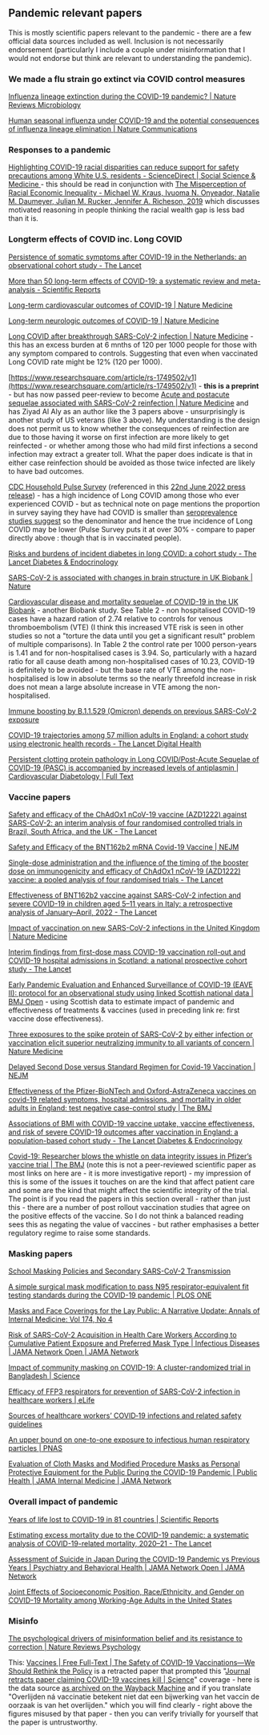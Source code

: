 ## Pandemic relevant papers

This is mostly scientific papers relevant to the pandemic - there are a few official data sources included as well. Inclusion is not necessarily endorsement (particularly I include a couple under misinformation that I would not endorse but think are relevant to understanding the pandemic).

### We made a flu strain go extinct via COVID control measures

[Influenza lineage extinction during the COVID-19 pandemic? \| Nature Reviews Microbiology](https://www.nature.com/articles/s41579-021-00642-4)

[Human seasonal influenza under COVID-19 and the potential consequences of influenza lineage elimination \| Nature Communications](https://www.nature.com/articles/s41467-022-29402-5)

### Responses to a pandemic

[Highlighting COVID-19 racial disparities can reduce support for safety precautions among White U.S. residents - ScienceDirect | Social Science & Medicine ](https://www.sciencedirect.com/science/article/pii/S027795362200257X) - this should be read in conjunction with [The Misperception of Racial Economic Inequality - Michael W. Kraus, Ivuoma N. Onyeador, Natalie M. Daumeyer, Julian M. Rucker, Jennifer A. Richeson, 2019](https://doi.org/10.1177/1745691619863049) which discusses motivated reasoning in people thinking the racial wealth gap is less bad than it is.

### Longterm effects of COVID inc. Long COVID

[Persistence of somatic symptoms after COVID-19 in the Netherlands: an observational cohort study - The Lancet](https://www.thelancet.com/journals/lancet/article/PIIS0140-6736(22)01214-4/fulltext)

[More than 50 long-term effects of COVID-19: a systematic review and meta-analysis - Scientific Reports](https://www.nature.com/articles/s41598-021-95565-8)

[Long-term cardiovascular outcomes of COVID-19 \| Nature Medicine](https://www.nature.com/articles/s41591-022-01689-3)

[Long-term neurologic outcomes of COVID-19 \| Nature Medicine](https://www.nature.com/articles/s41591-022-02001-z)

[Long COVID after breakthrough SARS-CoV-2 infection \| Nature Medicine](https://www.nature.com/articles/s41591-022-01840-0) - this has an excess burden at 6 mnths of 120 per 1000 people for those with any symptom compared to controls. Suggesting that even when vaccinated Long COVID rate might be 12% (120 per 1000).

[https://www.researchsquare.com/article/rs-1749502/v1](https://www.researchsquare.com/article/rs-1749502/v1) - **this is a preprint** - but has now passed peer-review to become [Acute and postacute sequelae associated with SARS-CoV-2 reinfection | Nature Medicine](https://www.nature.com/articles/s41591-022-02051-3) and has Ziyad Al Aly as an author like the 3 papers above - unsurprisingly is another study of US veterans (like 3 above). My understanding is the design does not permit us to know whether the consequences of reinfection are due to those having it worse on first infection are more likely to get reinfected - or whether among those who had mild first infections a second infection may extract a greater toll. What the paper does indicate is that in either case reinfection should be avoided as those twice infected are likely to have bad outcomes. 

[CDC Household Pulse Survey](https://www.cdc.gov/nchs/covid19/pulse/long-covid.htm) (referenced in this [22nd June 2022 press release](https://www.cdc.gov/nchs/pressroom/nchs_press_releases/2022/20220622.htm)) - has a high incidence of Long COVID among those who ever experienced COVID - but as technical note on page mentions the proportion in survey saying they have had COVID is smaller than [seroprevalence studies suggest](https://www.cdc.gov/mmwr/volumes/71/wr/mm7117e3.htm) so the denominator and hence the true incidence of Long COVID may be lower (Pulse Survey puts it at over 30% - compare to paper directly above : though that is in vaccinated people).

[Risks and burdens of incident diabetes in long COVID: a cohort study - The Lancet Diabetes & Endocrinology](https://www.thelancet.com/journals/landia/article/PIIS2213-8587(22)00044-4/fulltext)

[SARS-CoV-2 is associated with changes in brain structure in UK Biobank \| Nature](https://www.nature.com/articles/s41586-022-04569-5)

[Cardiovascular disease and mortality sequelae of COVID-19 in the UK Biobank](https://heart.bmj.com/content/early/2022/09/21/heartjnl-2022-321492) - another Biobank study. See Table 2 - non hospitalised COVID-19 cases have a hazard ration of 2.74 relative to controls for venous thromboembolism (VTE) (I think this increased VTE risk is seen in other studies so not a "torture the data until you get a significant result" problem of multiple comparisons). In Table 2 the control rate per 1000 person-years is 1.41 and for non-hospitalised cases is 3.94. So, particularly with a hazard ratio for all cause death among non-hospitalised cases of 10.23, COVID-19 is definitely to be avoided - but the base rate of VTE among the non-hospitalised is low in absolute terms so the nearly threefold increase in risk does not mean a large absolute increase in VTE among the non-hospitalised.

[Immune boosting by B.1.1.529 (Omicron) depends on previous SARS-CoV-2 exposure](https://www.science.org/doi/10.1126/science.abq1841)

[COVID-19 trajectories among 57 million adults in England: a cohort study using electronic health records - The Lancet Digital Health](https://www.thelancet.com/journals/landig/article/PIIS2589-7500(22)00091-7/fulltext)

[Persistent clotting protein pathology in Long COVID/Post-Acute Sequelae of COVID-19 (PASC) is accompanied by increased levels of antiplasmin \| Cardiovascular Diabetology \| Full Text](https://cardiab.biomedcentral.com/articles/10.1186/s12933-021-01359-7)

### Vaccine papers

[Safety and efficacy of the ChAdOx1 nCoV-19 vaccine (AZD1222) against SARS-CoV-2: an interim analysis of four randomised controlled trials in Brazil, South Africa, and the UK - The Lancet](https://www.thelancet.com/journals/lancet/article/PIIS0140-6736(20)32661-1/fulltext)

[Safety and Efficacy of the BNT162b2 mRNA Covid-19 Vaccine \| NEJM](https://www.nejm.org/doi/full/10.1056/NEJMoa2034577)

[Single-dose administration and the influence of the timing of the booster dose on immunogenicity and efficacy of ChAdOx1 nCoV-19 (AZD1222) vaccine: a pooled analysis of four randomised trials - The Lancet](https://www.thelancet.com/journals/lancet/article/PIIS0140-6736(21)00432-3/fulltext)

[Effectiveness of BNT162b2 vaccine against SARS-CoV-2 infection and severe COVID-19 in children aged 5–11 years in Italy: a retrospective analysis of January–April, 2022 - The Lancet](https://www.thelancet.com/journals/lancet/article/PIIS0140-6736(22)01185-0/fulltext)

[Impact of vaccination on new SARS-CoV-2 infections in the United Kingdom \| Nature Medicine](https://www.nature.com/articles/s41591-021-01410-w)

[Interim findings from first-dose mass COVID-19 vaccination roll-out and COVID-19 hospital admissions in Scotland: a national prospective cohort study - The Lancet](https://www.thelancet.com/journals/lancet/article/PIIS0140-6736(21)00677-2/fulltext)

[Early Pandemic Evaluation and Enhanced Surveillance of COVID-19 (EAVE II): protocol for an observational study using linked Scottish national data \| BMJ Open](https://bmjopen.bmj.com/content/10/6/e039097) - using Scottish data to estimate impact of pandemic and effectiveness of treatments & vaccines (used in preceding link re: first vaccine dose effectiveness).

[Three exposures to the spike protein of SARS-CoV-2 by either infection or vaccination elicit superior neutralizing immunity to all variants of concern \| Nature Medicine](https://www.nature.com/articles/s41591-022-01715-4)

[Delayed Second Dose versus Standard Regimen for Covid-19 Vaccination \| NEJM](https://www.nejm.org/doi/full/10.1056/NEJMclde2101987)

[Effectiveness of the Pfizer-BioNTech and Oxford-AstraZeneca vaccines on covid-19 related symptoms, hospital admissions, and mortality in older adults in England: test negative case-control study \| The BMJ](https://www.bmj.com/content/373/bmj.n1088)

[Associations of BMI with COVID-19 vaccine uptake, vaccine effectiveness, and risk of severe COVID-19 outcomes after vaccination in England: a population-based cohort study - The Lancet Diabetes & Endocrinology](https://www.thelancet.com/journals/landia/article/PIIS2213-8587(22)00158-9/fulltext)

[Covid-19: Researcher blows the whistle on data integrity issues in Pfizer’s vaccine trial \| The BMJ](https://www.bmj.com/content/375/bmj.n2635) (note this is not a peer-reviewed scientific paper as most links on here are - it is more investigative report) - my impression of this is some of the issues it touches on are the kind that affect patient care and some are the kind that might affect the scientific integrity of the trial. The point is if you read the papers in this section overall - rather than just this - there are a number of post rollout vaccination studies that agree on the positive effects of the vaccine. So I do not think a balanced reading sees this as negating the value of vaccines - but rather emphasises a better regulatory regime to raise some standards.

### Masking papers

[School Masking Policies and Secondary SARS-CoV-2 Transmission](https://publications.aap.org/pediatrics/article/149/6/e2022056687/185379/School-Masking-Policies-and-Secondary-SARS-CoV-2)

[A simple surgical mask modification to pass N95 respirator-equivalent fit testing standards during the COVID-19 pandemic \| PLOS ONE](https://journals.plos.org/plosone/article?id=10.1371/journal.pone.0272834)

[Masks and Face Coverings for the Lay Public: A Narrative Update: Annals of Internal Medicine: Vol 174, No 4](https://www.acpjournals.org/doi/10.7326/M20-6625)

[Risk of SARS-CoV-2 Acquisition in Health Care Workers According to Cumulative Patient Exposure and Preferred Mask Type \| Infectious Diseases \| JAMA Network Open \| JAMA Network](https://jamanetwork.com/journals/jamanetworkopen/fullarticle/2795150)

[Impact of community masking on COVID-19: A cluster-randomized trial in Bangladesh \| Science](https://www.science.org/doi/10.1126/science.abi9069)

[Efficacy of FFP3 respirators for prevention of SARS-CoV-2 infection in healthcare workers \| eLife](https://elifesciences.org/articles/71131)

[Sources of healthcare workers’ COVID‑19 infections and related safety guidelines](http://ijomeh.eu/Sources-of-healthcare-workers-COVID-19-infections-and-related-safety-guidelines,132898,0,2.html)

[An upper bound on one-to-one exposure to infectious human respiratory particles \| PNAS](https://www.pnas.org/doi/10.1073/pnas.2110117118)

[Evaluation of Cloth Masks and Modified Procedure Masks as Personal Protective Equipment for the Public During the COVID-19 Pandemic \| Public Health \| JAMA Internal Medicine \| JAMA Network](https://jamanetwork.com/journals/jamainternalmedicine/fullarticle/2774266)

### Overall impact of pandemic

[Years of life lost to COVID-19 in 81 countries \| Scientific Reports](https://www.nature.com/articles/s41598-021-83040-3)

[Estimating excess mortality due to the COVID-19 pandemic: a systematic analysis of COVID-19-related mortality, 2020–21 - The Lancet](https://www.thelancet.com/journals/lancet/article/PIIS0140-6736(21)02796-3/fulltext)

[Assessment of Suicide in Japan During the COVID-19 Pandemic vs Previous Years \| Psychiatry and Behavioral Health \| JAMA Network Open \| JAMA Network](https://jamanetwork.com/journals/jamanetworkopen/fullarticle/2775740)

[Joint Effects of Socioeconomic Position, Race/Ethnicity, and Gender on COVID-19 Mortality among Working-Age Adults in the United States](https://www.mdpi.com/1660-4601/19/9/5479/htm#)

### Misinfo

[The psychological drivers of misinformation belief and its resistance to correction \| Nature Reviews Psychology](https://www.nature.com/articles/s44159-021-00006-y)

This: [Vaccines \| Free Full-Text \| The Safety of COVID-19 Vaccinations—We Should Rethink the Policy](https://www.mdpi.com/2076-393X/9/7/693/htm) is a retracted paper that prompted this "[Journal retracts paper claiming COVID-19 vaccines kill \| Science](https://www.science.org/doi/10.1126/science.373.6551.147)" coverage - here is the data source [as archived on the Wayback Machine](http://web.archive.org/web/20210531183355/https://www.lareb.nl/pages/update-van-bijwerkingen) and if you translate "Overlijden ná vaccinatie betekent niet dat een bijwerking van het vaccin de oorzaak is van het overlijden." which you will find clearly - right above the figures misused by that paper - then you can verify trivially for yourself that the paper is untrustworthy.
